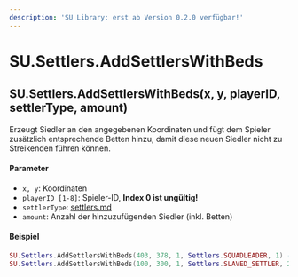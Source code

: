 ```yaml
---
description: 'SU Library: erst ab Version 0.2.0 verfügbar!'
---
```


# SU.Settlers.AddSettlersWithBeds

## SU.Settlers.AddSettlersWithBeds(x, y, playerID, settlerType, amount)

Erzeugt Siedler an den angegebenen Koordinaten und fügt dem Spieler zusätzlich entsprechende Betten hinzu, damit diese neuen Siedler nicht zu Streikenden führen können.

#### Parameter

* `x, y`: Koordinaten
* `playerID [1-8]`: Spieler-ID, **Index 0 ist ungültig!**
* `settlerType`: [settlers.md](../../api-enums/settlers.md "mention")
* `amount`: Anzahl der hinzuzufügenden Siedler (inkl. Betten)

#### Beispiel

```lua
SU.Settlers.AddSettlersWithBeds(403, 378, 1, Settlers.SQUADLEADER, 1) --//Ein Hauptmann für Spieler 1 bei den Koordinaten 403/378
SU.Settlers.AddSettlersWithBeds(100, 300, 1, Settlers.SLAVED_SETTLER, 25)  --//25 versklavte Siedler (können nicht im Editor platziert werden) für Spieler 1 bei den Koordinaten 100/300
```
